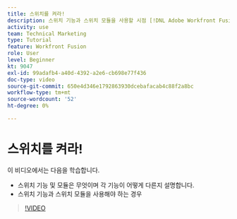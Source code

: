 ```yaml
---
title: 스위치를 켜라!
description: 스위치 기능과 스위치 모듈을 사용할 시점 [!DNL Adobe Workfront Fusion].
activity: use
team: Technical Marketing
type: Tutorial
feature: Workfront Fusion
role: User
level: Beginner
kt: 9047
exl-id: 99adafb4-a40d-4392-a2e6-cb698e77f436
doc-type: video
source-git-commit: 650e4d346e1792863930dcebafacab4c88f2a8bc
workflow-type: tm+mt
source-wordcount: '52'
ht-degree: 0%

---
```


# 스위치를 켜라!

이 비디오에서는 다음을 학습합니다.

* 스위치 기능 및 모듈은 무엇이며 각 기능이 어떻게 다른지 설명합니다.
* 스위치 기능과 스위치 모듈을 사용해야 하는 경우

>[!VIDEO](https://video.tv.adobe.com/v/335288/?quality=12&learn=on)
